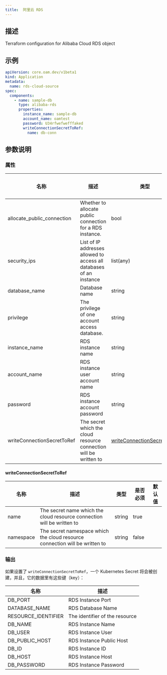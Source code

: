 ```yaml
---
title:  阿里云 RDS
---
```


## 描述

Terraform configuration for Alibaba Cloud RDS object

## 示例

```yaml
apiVersion: core.oam.dev/v1beta1
kind: Application
metadata:
  name: rds-cloud-source
spec:
  components:
    - name: sample-db
      type: alibaba-rds
      properties:
        instance_name: sample-db
        account_name: oamtest
        password: U34rfwefwefffaked
        writeConnectionSecretToRef:
          name: db-conn
```

## 参数说明


### 属性

 名称 | 描述 | 类型 | 是否必须 | 默认值 
 ------------ | ------------- | ------------- | ------------- | ------------- 
 allocate_public_connection | Whether to allocate public connection for a RDS instance. | bool | true |  
 security_ips | List of IP addresses allowed to access all databases of an instance | list(any) | true |  
 database_name | Database name | string | true |  
 privilege | The privilege of one account access database. | string | true |  
 instance_name | RDS instance name | string | true |  
 account_name | RDS instance user account name | string | true |  
 password | RDS instance account password | string | true |  
 writeConnectionSecretToRef | The secret which the cloud resource connection will be written to | [writeConnectionSecretToRef](#writeConnectionSecretToRef) | false |  


#### writeConnectionSecretToRef

 名称 | 描述 | 类型 | 是否必须 | 默认值 
 ------------ | ------------- | ------------- | ------------- | ------------- 
 name | The secret name which the cloud resource connection will be written to | string | true |  
 namespace | The secret namespace which the cloud resource connection will be written to | string | false |  


### 输出

如果设置了 `writeConnectionSecretToRef`，一个 Kubernetes Secret 将会被创建，并且，它的数据里有这些键（key）：

 名称 | 描述 
 ------------ | ------------- 
 DB_PORT | RDS Instance Port
 DATABASE_NAME | RDS Database Name
 RESOURCE_IDENTIFIER | The identifier of the resource
 DB_NAME | RDS Instance Name
 DB_USER | RDS Instance User
 DB_PUBLIC_HOST | RDS Instance Public Host
 DB_ID | RDS Instance ID
 DB_HOST | RDS Instance Host
 DB_PASSWORD | RDS Instance Password
